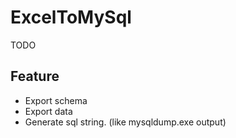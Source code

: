 # ExcelToMySql
TODO

## Feature
- Export schema
- Export data
- Generate sql string. (like mysqldump.exe output)
